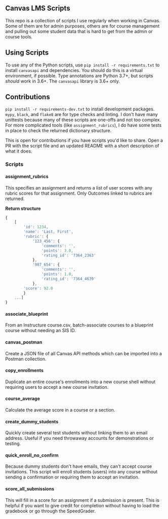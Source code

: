 ## Canvas LMS Scripts

This repo is a collection of scripts I use regularly when working in Canvas.
Some of them are for admin purposes, others are for course management and
pulling out some student data that is hard to get from the admin or course
tools.

## Using Scripts

To use any of the Python scripts, use `pip install -r requirements.txt` to
install `canvasapi` and dependencies. You should do this is a virtual
environment, if possible. Type annotations are Python 3.7+, but scripts _should_
work in 3.6+. The `canvasapi` library is 3.6+ only.

## Contributions

`pip install -r requirements-dev.txt` to install development packages. `mypy`,
`black`, and `flake8` are for type checks and linting. I don't have many
unittests because many of these scripts are one-offs and not too complex. For
more complicated tools (like `assignment_rubrics`), I do have some tests in
place to check the returned dictionary structure.

This is open for contributions if you have scripts you'd like to share. Open a
PR with the script file and an updated README with a short description of what
it does.

### Scripts

#### assignment_rubrics

This specifies an assignment and returns a list of user scores with any rubric
scores for that assignment. Only Outcomes linked to rubrics are returned.

**Return structure**

```javascript
{
	[
		'id': 1234,
		'name': 'Last, First',
		'rubric': {
			'123_456': {
				'comments': '',
				'points': 3.0,
				'rating_id': '7364_2363'
			},
			'987_654': {
				'comments': '',
				'points': 1.0,
				'rating_id': '7364_4639'
			},
		'score': 92.0
		}
	...]
}
```

#### associate_blueprint

From an Instructure course.csv, batch-associate courses to a blueprint course
without needing an SIS ID.

#### canvas_postman

Create a JSON file of all Canvas API methods which can be imported into a
Postman collection.

#### copy_enrollments

Duplicate an entire course's enrollments into a new course shell without
requiring users to accept a new course invitation.

#### course_average

Calculate the average score in a course or a section.

#### create_dummy_students

Quickly create several test students without linking them to an email address.
Useful if you need throwaway accounts for demonstrations or testing.

#### quick_enroll_no_confirm

Because dummy students don't have emails, they can't accept course invitations.
This script will enroll students (users) into any course without sending a
confirmation or requiring them to accept an invitation.

#### score_all_submissions

This will fill in a score for an assignment if a submission is present. This is
helpful if you want to give credit for completion without having to load the
gradebook or go through the SpeedGrader.
